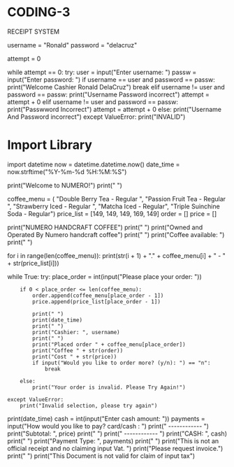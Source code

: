 # CODING-3
RECEIPT SYSTEM

username = "Ronald"
password = "delacruz"

attempt = 0

while attempt == 0:
    try:
        user = input("Enter username: ")
        passw = input("Enter password: ")
        if username == user and password == passw:
            print("Welcome Cashier Ronald DelaCruz")
            break
        elif username != user and password == passw:
            print("Username Password incorrect")
            attempt = attempt + 0
        elif username != user and password == passw:
            print("Passwword Incorrect")
            attempt = attempt + 0
        else:
            print("Username And Password incorrect")
    except ValueError:
        print("INVALID")
# Import Library
import datetime
now = datetime.datetime.now()
date_time = now.strftime("%Y-%m-%d %H:%M:%S")


print("Welcome to NUMERO!")
print(" ")

coffee_menu = (
    "Double Berry Tea - Regular ", "Passion Fruit Tea - Regular ", "Strawberry Iced - Regular ",
    "Matcha Iced - Regular",
    "Triple Suinchine Soda - Regular")
price_list = [149, 149, 149, 169, 149]
order = []
price = []

print("NUMERO HANDCRAFT COFFEE")
print(" ")
print("Owned and Operated By Numero handcraft coffee")
print(" ")
print("Coffee available: ")
print(" ")

for i in range(len(coffee_menu)):
    print(str(i + 1) + "." + coffee_menu[i] + " - " + str(price_list[i]))

while True:
    try:
        place_order = int(input("Please place your order: "))

        if 0 < place_order <= len(coffee_menu):
            order.append(coffee_menu[place_order - 1])
            price.append(price_list[place_order - 1])

            print(" ")
            print(date_time)
            print(" ")
            print("Cashier: ", username)
            print(" ")
            print("Placed order " + coffee_menu[place_order])
            print("Coffee " + str(order))
            print("Cost " + str(price))
            if input("Would you like to order more? (y/n): ") == "n":
                break

        else:
            print("Your order is invalid. Please Try Again!")

    except ValueError:
        print("Invalid selection, please try again")


print(date_time)
cash = int(input("Enter cash amount: "))
payments = input("How would you like to pay? card/cash : ")
print("  ------------  ")
print("Subtotal:      ", price)
print(" ")
print("  ------------  ")
print("CASH: ", cash)
print(" ")
print("Payment Type: ", payments)
print(" ")
print("This is not an official receipt and no claiming input Vat. ")
print("Please request invoice.")
print(" ")
print("This Document is not valid for claim of input tax")
